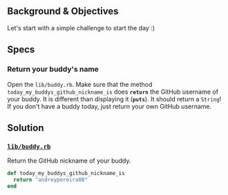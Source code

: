 ## Background & Objectives
Let's start with a simple challenge to start the day :)

## Specs

### Return your buddy's name

Open the `lib/buddy.rb`. Make sure that the method `today_my_buddys_github_nickname_is` does **`return`** the GitHub username of your buddy. It is different than displaying it (**`puts`**). It should return a `String`! If you don't have a buddy today, just return your own GitHub username.

## Solution

### [`lib/buddy.rb`](https://github.com/andreypereira08/ruby_codes/blob/main/01-Ruby/01-Programming-basics/01-Buddy/lib/buddy.rb)

Return the GitHub nickname of your buddy.

```ruby
def today_my_buddys_github_nickname_is
  return "andreypereira08"
end
```
